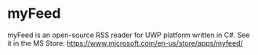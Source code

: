 # myFeed
myFeed is an open-source RSS reader for UWP platform written in C#. See it in the MS Store: https://www.microsoft.com/en-us/store/apps/myfeed/
